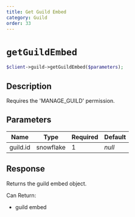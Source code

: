 ```yaml
---
title: Get Guild Embed
category: Guild
order: 33
---
```


# `getGuildEmbed`

```php
$client->guild->getGuildEmbed($parameters);
```

## Description

Requires the &#039;MANAGE_GUILD&#039; permission.

## Parameters


Name | Type | Required | Default
--- | --- | --- | ---
guild.id | snowflake | 1 | *null*

## Response

Returns the guild embed object.

Can Return:

* guild embed
